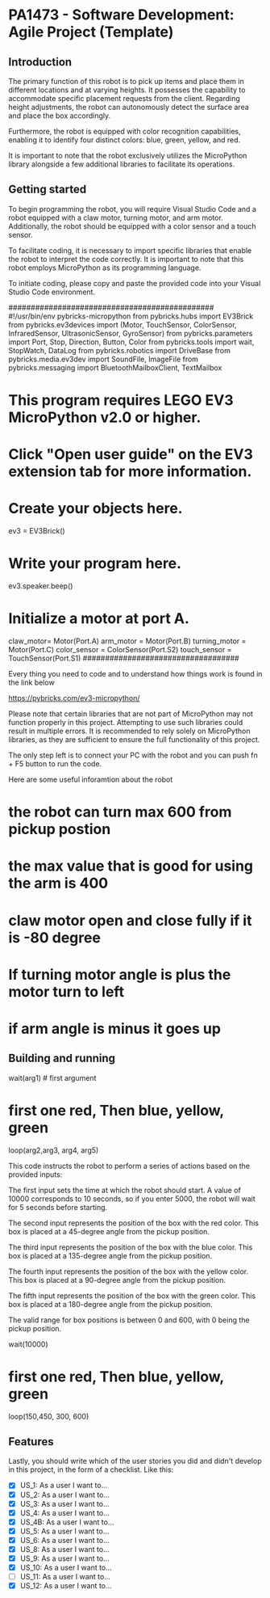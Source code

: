 # PA1473 - Software Development: Agile Project (Template)



## Introduction

The primary function of this robot is to pick up items and place them in different locations and at varying heights. It possesses the capability to accommodate specific placement requests from the client. Regarding height adjustments, the robot can autonomously detect the surface area and place the box accordingly.

Furthermore, the robot is equipped with color recognition capabilities, enabling it to identify four distinct colors: blue, green, yellow, and red. 

It is important to note that the robot exclusively utilizes the MicroPython library alongside a few additional libraries to facilitate its operations.

## Getting started


To begin programming the robot, you will require Visual Studio Code and a robot equipped with a claw motor, turning motor, and arm motor. Additionally, the robot should be equipped with a color sensor and a touch sensor.

To facilitate coding, it is necessary to import specific libraries that enable the robot to interpret the code correctly. It is important to note that this robot employs MicroPython as its programming language.

To initiate coding, please copy and paste the provided code into your Visual Studio Code environment.

##############################################
#!/usr/bin/env pybricks-micropython
from pybricks.hubs import EV3Brick
from pybricks.ev3devices import (Motor, TouchSensor, ColorSensor,
                                 InfraredSensor, UltrasonicSensor, GyroSensor)
from pybricks.parameters import Port, Stop, Direction, Button, Color
from pybricks.tools import wait, StopWatch, DataLog
from pybricks.robotics import DriveBase
from pybricks.media.ev3dev import SoundFile, ImageFile
from pybricks.messaging import BluetoothMailboxClient, TextMailbox

# This program requires LEGO EV3 MicroPython v2.0 or higher.
# Click "Open user guide" on the EV3 extension tab for more information.

# Create your objects here.
ev3 = EV3Brick()

# Write your program here.
ev3.speaker.beep()

# Initialize a motor at port A.
claw_motor= Motor(Port.A)
arm_motor = Motor(Port.B)
turning_motor = Motor(Port.C)
color_sensor = ColorSensor(Port.S2)
touch_sensor = TouchSensor(Port.S1)
###################################

Every thing you need to code and to understand how things work is found in the link below

https://pybricks.com/ev3-micropython/     

Please note that certain libraries that are not part of MicroPython may not function properly in this project. Attempting to use such libraries could result in multiple errors. It is recommended to rely solely on MicroPython libraries, as they are sufficient to ensure the full functionality of this project.

The only step left is to connect your PC with the robot and you can push fn + F5 button to run the code.


Here are some useful inforamtion about the robot
# the robot can turn max 600 from pickup postion
# the max value that is good for using the arm is 400
# claw motor open and close fully if it is -80 degree
# If turning motor angle is plus the motor turn to left
# if arm angle is minus it goes up




## Building and running



wait(arg1) # first argument
# first one red, Then blue, yellow, green
loop(arg2,arg3, arg4, arg5)

This code instructs the robot to perform a series of actions based on the provided inputs:

The first input sets the time at which the robot should start. A value of 10000 corresponds to 10 seconds, so if you enter 5000, the robot will wait for 5 seconds before starting.

The second input represents the position of the box with the red color. This box is placed at a 45-degree angle from the pickup position.

The third input represents the position of the box with the blue color. This box is placed at a 135-degree angle from the pickup position.

The fourth input represents the position of the box with the yellow color. This box is placed at a 90-degree angle from the pickup position.

The fifth input represents the position of the box with the green color. This box is placed at a 180-degree angle from the pickup position.

The valid range for box positions is between 0 and 600, with 0 being the pickup position.

wait(10000)
# first one red, Then blue, yellow, green
loop(150,450, 300, 600)

## Features

Lastly, you should write which of the user stories you did and didn't develop in this project, in the form of a checklist. Like this:

- [x] US_1: As a user I want to...
- [x] US_2: As a user I want to...
- [x] US_3: As a user I want to...
- [x] US_4: As a user I want to...
- [x] US_4B: As a user I want to...
- [x] US_5: As a user I want to...
- [x] US_6: As a user I want to...
- [x] US_8: As a user I want to...
- [x] US_9: As a user I want to...
- [x] US_10: As a user I want to...
- [ ] US_11: As a user I want to...
- [x] US_12: As a user I want to...